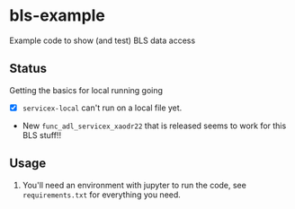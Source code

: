 # bls-example

Example code to show (and test) BLS data access

## Status

Getting the basics for local running going

- [x] `servicex-local` can't run on a local file yet.
- New `func_adl_servicex_xaodr22` that is released seems to work for this BLS stuff!!

## Usage

1. You'll need an environment with jupyter to run the code, see `requirements.txt` for everything you need.